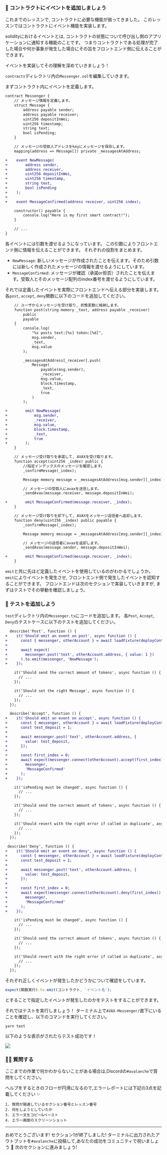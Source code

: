 ### 🐣 コントラクトにイベントを追加しましょう

これまでのレッスンで, コントラクトに必要な機能が揃ってきました。
このレッスンではコントラクトにイベント機能を実装します。

solidityにおけるイベントとは, コントラクトの状態について呼び出し側のアプリケーションに通知する機能のことです。
つまりコントラクトである処理が完了した場合や何か事象が発生した場合にその旨をフロントエンド側に伝えることができます。

イベントを実装してその理解を深めていきましょう！

`contracts`ディレクトリ内の`Messenger.sol`を編集していきます。

まずコントラクト内にイベントを定義します。

```diff
contract Messenger {
    // メッセージ情報を定義します。
    struct Message {
        address payable sender;
        address payable receiver;
        uint256 depositInWei;
        uint256 timestamp;
        string text;
        bool isPending;
    }

    // メッセージの受取人アドレスをkeyにメッセージを保存します。
    mapping(address => Message[]) private _messagesAtAddress;

+    event NewMessage(
+        address sender,
+        address receiver,
+        uint256 depositInWei,
+        uint256 timestamp,
+        string text,
+        bool isPending
+    );
+
+    event MessageConfirmed(address receiver, uint256 index);

    constructor() payable {
        console.log("Here is my first smart contract!");
    }

    // ...
}
```

各イベントには引数を渡せるようになっています。
この引数によりフロントエンド側に情報を伝えることができます。
それぞれの役割をまとめます。

- `NewMessage`: 新しいメッセージが作成されたことを伝えます。そのため引数には新しく作成されたメッセージの情報を渡せるようにしています。
- `MessageConfirmed`: メッセージが確認（承諾or拒否）されたことを伝えます。受取人とそのメッセージ配列のindex番号を渡せるようにしています。

それでは定義したイベントを実際にフロントエンドへ伝える部分を実装します。
各`post`, `accept`, `deny`関数に以下のコードを追加してください。

```diff
    // ユーザからメッセージを受け取り, 状態変数に格納します。
    function post(string memory _text, address payable _receiver)
        public
        payable
    {
        console.log(
            "%s posts text:[%s] token:[%d]",
            msg.sender,
            _text,
            msg.value
        );

        _messagesAtAddress[_receiver].push(
            Message(
                payable(msg.sender),
                _receiver,
                msg.value,
                block.timestamp,
                _text,
                true
            )
        );

+        emit NewMessage(
+            msg.sender,
+            _receiver,
+            msg.value,
+            block.timestamp,
+            _text,
+            true
+        );
    }
```

```diff
    // メッセージ受け取りを承諾して, AVAXを受け取ります。
    function accept(uint256 _index) public {
        //指定インデックスのメッセージを確認します。
        _confirmMessage(_index);

        Message memory message = _messagesAtAddress[msg.sender][_index];

        // メッセージの受取人にavaxを送信します。
        _sendAvax(message.receiver, message.depositInWei);

+        emit MessageConfirmed(message.receiver, _index);
    }
```

```diff
    // メッセージ受け取りを却下して, AVAXをメッセージ送信者へ返却します。
    function deny(uint256 _index) public payable {
        _confirmMessage(_index);

        Message memory message = _messagesAtAddress[msg.sender][_index];

        // メッセージの送信者にavaxを返却します。
        _sendAvax(message.sender, message.depositInWei);

+        emit MessageConfirmed(message.receiver, _index);
    }
```

`emit`と共に先ほど定義したイベントを使用しているのがわかるでしょうか。
`emit`によりイベントを発生させ, フロントエンド側で発生したイベントを認知することができます。
フロントエンドは次のセクションで実装していきますが, まずはテストでその挙動を確認しましょう。

### 🧪 テストを追加しよう

`test`ディレクトリ内の`Messenger.ts`にコードを追加します。
各`Post`, `Accept`, `Deny`のテストケースに以下のテストを追加してください。

```diff
  describe('Post', function () {
+    it('Should emit an event on post', async function () {
+      const { messenger, otherAccount } = await loadFixture(deployContract);
+
+      await expect(
+        messenger.post('text', otherAccount.address, { value: 1 })
+      ).to.emit(messenger, 'NewMessage');
+    });

    it('Should send the correct amount of tokens', async function () {
      // ...
    });

    it('Should set the right Message', async function () {
      // ...
	});
  });
```

```diff
  describe('Accept', function () {
+    it('Should emit an event on accept', async function () {
+      const { messenger, otherAccount } = await loadFixture(deployContract);
+      const test_deposit = 1;
+
+      await messenger.post('text', otherAccount.address, {
+        value: test_deposit,
+      });
+
+      const first_index = 0;
+      await expect(messenger.connect(otherAccount).accept(first_index)).to.emit(
+        messenger,
+        'MessageConfirmed'
+      );
+    });

    it('isPending must be changed', async function () {
      // ...
    });

    it('Should send the correct amount of tokens', async function () {
      // ...
    });

    it('Should revert with the right error if called in duplicate', async function () {
      // ...
	});
  });
```

```diff
 describe('Deny', function () {
+    it('Should emit an event on deny', async function () {
+      const { messenger, otherAccount } = await loadFixture(deployContract);
+      const test_deposit = 1;
+
+      await messenger.post('text', otherAccount.address, {
+        value: test_deposit,
+      });
+
+      const first_index = 0;
+      await expect(messenger.connect(otherAccount).deny(first_index)).to.emit(
+        messenger,
+        'MessageConfirmed'
+      );
+    });

    it('isPending must be changed', async function () {
      // ...
    });

    it('Should send the correct amount of tokens', async function () {
      // ...
    });

    it('Should revert with the right error if called in duplicate', async function () {
      // ...
    });
  });
```

それぞれ正しくイベントが発生したかどうかについて確認をしています。

```ts
expect(関数実行).to.emit(コントラクト, 'イベント名');
```

とすることで指定したイベントが発生したのかをテストをすることができます。

それではテストを実行しましょう！
ターミナル上で`AVAX-Messenger/`直下にいることを確認し、以下のコマンドを実行してください。

```
yarn test
```

以下のような表示がされたらテスト成功です！

![](/public/images/AVAX-Messenger/section-1/1_5_1.png)

### 🙋‍♂️ 質問する

ここまでの作業で何かわからないことがある場合は,Discordの`#avalanche`で質問をしてください。

ヘルプをするときのフローが円滑になるので,エラーレポートには下記の3点を記載してください ✨

```
1. 質問が関連しているセクション番号とレッスン番号
2. 何をしようとしていたか
3. エラー文をコピー&ペースト
4. エラー画面のスクリーンショット
```

---

おめでとうございます!
セクション1が終了しました!
ターミナルに出力されたアウトプットを`#avalanche`に投稿して,あなたの成功をコミュニティで祝いましょう 🎉
次のセクションに進みましょう!
